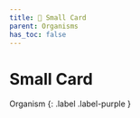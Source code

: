 ```yaml
---
title: 💜 Small Card
parent: Organisms
has_toc: false
---
```


# Small Card
Organism
{: .label .label-purple }
